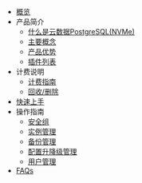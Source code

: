 
* [概览](/upgsql/README)
* 产品简介
    * [什么是云数据PostgreSQL(NVMe)](/upgsql/concept)
    * [主要概念](/upgsql/terminology)
    * [产品优势](/upgsql/superiority)
    * [插件列表](/upgsql/plugin/list)
* 计费说明
    * [计费指南](/upgsql/price/bill)
    * [回收/删除](/upgsql/price/recycle)
* [快速上手](/upgsql/quick)
* 操作指南
    * [安全组](/upgsql/guide/secgroup)
    * [实例管理](/upgsql/guide/instance)
    * [备份管理](/upgsql/guide/backup)
    * [配置升降级管理](/upgsql/guide/upgrade)
    * [用户管理](/upgsql/guide/user)
* [FAQs](/upgsql/faq)
